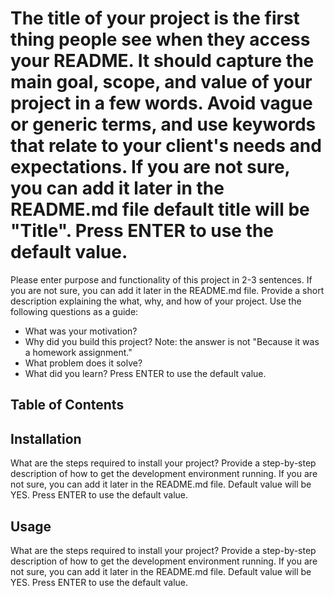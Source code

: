 # The title of your project is the first thing people see when they access your README. It should capture the main goal, scope, and value of your project in a few words. Avoid vague or generic terms, and use keywords that relate to your client's needs and expectations. If you are not sure, you can add it later in the README.md file default title will be "Title". Press ENTER to use the default value. 
Please enter purpose and functionality of this project in 2-3 sentences. If you are not sure, you can add it later in the README.md file. Provide a short description explaining the what, why, and how of your project. Use the following questions as a guide:
  - What was your motivation?
  - Why did you build this project? Note: the answer is not "Because it was a homework assignment."
  - What problem does it solve?
  - What did you learn?
  Press ENTER to use the default value.
## Table of Contents 
## Installation 
  What are the steps required to install your project? Provide a step-by-step description of how to get the development environment running. If you are not sure, you can add it later in the README.md file. Default value will be YES. Press ENTER to use the default value.
## Usage 
  What are the steps required to install your project? Provide a step-by-step description of how to get the development environment running. If you are not sure, you can add it later in the README.md file. Default value will be YES. Press ENTER to use the default value.
